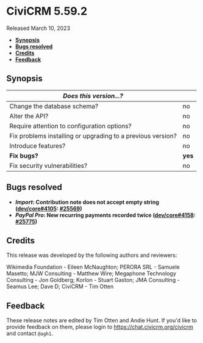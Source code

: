 # CiviCRM 5.59.2

Released March 10, 2023

- **[Synopsis](#synopsis)**
- **[Bugs resolved](#bugs)**
- **[Credits](#credits)**
- **[Feedback](#feedback)**

## <a name="synopsis"></a>Synopsis

| *Does this version...?*                                         |          |
| --------------------------------------------------------------- | -------- |
| Change the database schema?                                     | no       |
| Alter the API?                                                  | no       |
| Require attention to configuration options?                     | no       |
| Fix problems installing or upgrading to a previous version?     | no       |
| Introduce features?                                             | no       |
| **Fix bugs?**                                                   | **yes**  |
| Fix security vulnerabilities?                                   | no       |

## <a name="bugs"></a>Bugs resolved

* **_Import_: Contribution note does not accept empty string ([dev/core#4105](https://lab.civicrm.org/dev/core/-/issues/4105): [#25569](https://github.com/civicrm/civicrm-core/pull/25569))**
* **_PayPal Pro_: New recurring payments recorded twice ([dev/core#4158](https://lab.civicrm.org/dev/core/-/issues/4158): [#25775](https://github.com/civicrm/civicrm-core/pull/25775))**

## <a name="credits"></a>Credits

This release was developed by the following authors and reviewers:

Wikimedia Foundation - Eileen McNaughton; PERORA SRL - Samuele Masetto; MJW Consulting -
Matthew Wire; Megaphone Technology Consulting - Jon Goldberg; Korlon - Stuart Gaston; JMA
Consulting - Seamus Lee; Dave D; CiviCRM - Tim Otten

## <a name="feedback"></a>Feedback

These release notes are edited by Tim Otten and Andie Hunt.  If you'd like to
provide feedback on them, please login to https://chat.civicrm.org/civicrm and
contact `@agh1`.
